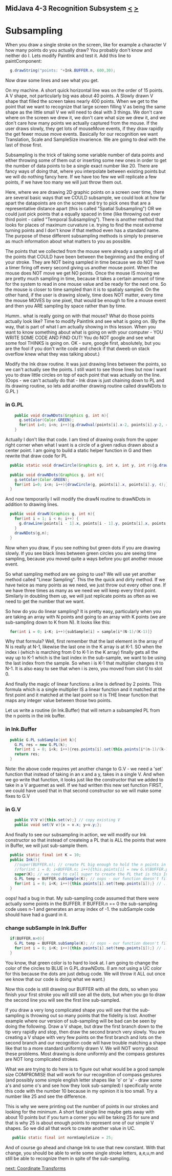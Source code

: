 ## MidJava 4-3 Recognition Subsystem [&LT;](MJ0402.md) [&GT;](MJ0404.md)
# Subsampling

When you draw a single stroke on the screen, like for example a character V how many points do you actually draw? You probably don't know and neither do I. Lets modify PaintInk and test it. Add this line to paintComponent:

```java
  g.drawString("points: "+Ink.BUFFER.n, 600,30);
```
Now draw some lines and see what you get.

On my machine. A short quick horizontal line was on the order of 15 points. A V shape, not particularly big was about 40 points. A Slowly drawn V shape that filled the screen takes nearly 400 points. When we get to the point that we want to recognize that large screen filling V as being the same shape as the little small V we will need to deal with 3 things. We don't care where on the screen we drew it, we don't care what size we drew it, and we don't care how many points we actually captured from the mouse. If the user draws slowly, they get lots of mouseMove events, if they draw rapidly the get fewer mouse move events. Basically for our recognition we want Translation, Scale and SampleSize invarience. We are going to deal with the last of those first.

Subsampling is the trick of taking some variable number of data points and either throwing some of them out or inserting some new ones in order to get the number of data points to be a single exact number like 20. There are fancy ways of doing that, where you interpolate between existing points but we will do nothing fancy here. If we have too few we will replicate a few points, if we have too many we will just throw them out. 

Here, where we are drawing 2D graphic points on a screen over time, there are several basic ways that we COULD subsample, we could look at how far apart the datapoints are on the screen and try to pick ones that are a representative distance apart (this is called "Spatial Subsampling") OR we could just pick points that a equally spaced in time (like throwing out ever third point - called "Temporal Subsampling"). There is another method that looks for places of maximum curvature i.e. trying to find the most extreme turning points and I don't know if that method even has a standard name. The purpose of these different subsampling methods is simply to preserve as much information about what matters to you as possible.

The points that we collected from the mouse were already a sampling of all the points that COULD have been between the beginning and the ending of your stroke. They are NOT being sampled in time because we do NOT have a timer firing off every second giving us another mouse point. When the mouse does NOT move we get NO points. Once the mouse IS moving we are pretty much sampling in time, because it takes a certain amount of time for the system to read in one mouse value and be ready for the next one. So the mouse is closer to time sampled than it is to spatialy sampled. On the other hand, if the user is drawing slowly, time does NOT matter, every time the mouse MOVES by one pixel, that would be enough to fire a mouse event and then you ARE sampling by space rather than by time.

Humm.. what is really going on with that mouse? What do those points actually look like? Time to modify PaintInk and see what is going on. (By the way, that is part of what I am actually showing in this lesson. When you want to know something about what is going on with your computer - YOU WRITE SOME CODE AND FIND OUT! You do NOT google and see what some fool THINKS is going on. OK - sure, google first, absolutely, but you are the fool if you don't write code and check if that dweeb on stack overflow knew what they was talking about.)

Modify the Ink draw routine. It was just drawing lines between the points, so we can't actually see the points. I still want to see those lines but now I want you to draw little circles on top of each point that was actually on the line. (Oops - we can't actually do that - Ink draw is just chaining down to PL and its drawing routine, so lets add another drawing routine called drawNDots to <span>G.PL</span> )

<!--Some Markdown fuck up misrenders G.PL without the span! -->
### in <span>G.PL</span>
```java
    public void drawNDots(Graphics g, int n){
      g.setColor(Color.GREEN);
      for(int i=0; i<n; i++){g.drawOval(points[i].x-2, points[i].y-2, 4,4);}
    }
```

Actually I don't like that code. I am tired of drawing ovals from the upper right corner when what I want is a circle of a given radius drawn about a center point. I am going to build a static helper function in G and then rewrite that draw code for PL

```java
  public static void drawCircle(Graphics g, int x, int y, int r){g.drawOval(x-r,y-r,r+r,r+r);}
  
  public void drawNDots(Graphics g, int n){
    g.setColor(Color.GREEN);
    for(int i=0; i<n; i++){drawCircle(g, points[i].x, points[i].y, 4);}
  }
```

And now temporarily I will modify the drawN routine to drawNDots in addition to drawing lines.

```java
  public void drawN(Graphics g, int n){
    for(int i = 1; i < n; i++) {
      g.drawLine(points[i - 1].x, points[i - 1].y, points[i].x, points[i].y);
    }
    drawNDots(g,n);
  }
```
    
Now when you draw, if you see nothing but green dots if you are drawing slowly. If you see black lines between green circles you are seeing time sampling, because you moved quite a ways before you got another mouse event. 
   
So what sampling method are we going to use? We will use yet another method called "Linear Sampling". This the the quick and dirty method. If we have twice as many points as we need, we just throw out every other one. If we have three times as many as we need we will keep every third point. Similarly in doubling them up, we will just replicate points as often as we need to get the number that we want.

So how do you do linear sampling? It is pretty easy, particularly when you are taking an array with N points and going to an array with K points (we are sub-sampling down to K from N). It looks like this:

```java
  for(int i = 0; i<K; i++){subSample[i] = sample[i*(N-1)/(K-1)]}
```

Why that formula? Well, first remember that the last element in the array of N is really at N-1, likewise the last one in the K array is at K-1. SO when the index i (which is marching from 0 to K-1 in the K array) finally gets all the way up to K-1 which is the last index in the sub-sample, we want to be using the last index from the sample. So when i is K-1 that multiplier changes it to N-1. It is also easy to see that when i is zero, you moved from slot 0 to slot 0. 

And finally the magic of linear functions: a line is defined by 2 points. This formula which is a single multiplier IS a linear function and it matched at the first point and it matched at the last point so it is THE linear function that maps any integer value between those two points.

Let us write a routine (in Ink.Buffer) that will return a subsampled PL from the n points in the ink buffer. 

### in Ink.Buffer
```java
  public G.PL subSample(int k){
    G.PL res = new G.PL(k);
    for(int i = 0; i<k; i++){res.points[i].set(this.points[i*(n-1)/(k-1)]);}
    return res;
  }
```

Note: the above code requires yet another change to G.V - we need a 'set' function that instead of taking in an x and a y, takes in a single V. And when we go write that function, it looks just like the constructor that we added to take in a V arguemet as well. If we had written this new set function FIRST, we could have used that in that second constructor so we will make some fixes to G.V

### in G.V
```java 
    public V(V v){this.set(v);} // copy existing V
    public void set(V v){x = v.x; y=v.y;}; 
```

And finally to see our subsampling in action, we will modify our Ink constructor so that instead of createing a PL that is ALL the points that were in Buffer, we will just sub-sample them.

```java
  public static final int K = 10;
  public Ink(){
    //super(BUFFER.n); // create PL big enough to hold the n points in BUFFER
    //for(int i = 0; i<BUFFER.n; i++){this.points[i] = new G.V(BUFFER.points[i]);}
    super(K); // we need to call super to create the PL that is this Ink.
    G.PL temp = BUFFER.subSample(K); // oops - our function doesn't fill and existing array so make a temp
    for(int i = 0; i<K; i++){this.points[i].set(temp.points[i]);} // .. and copy the temp to our destination 
  }
```
oops! had a bug in that. My sub-sampling code assumed that there were actually some points in the BUFFER. If BUFFER.n == 0 the sub-sampling code uses n-1 and generates an array index of -1. the subSample code should have had a guard in it.

### change subSample in Ink.Buffer
```java
  if(BUFFER.n>0){
    G.PL temp = BUFFER.subSample(K); // oops - our function doesn't fill and existing array so make a temp
    for(int i = 0; i<K; i++){this.points[i].set(temp.points[i]);} // .. and copy the temp to our destination 
  }
```
You know, that green color is to hard to look at. I am going to change the color of the circles to BLUE in G.PL.drawNDots. (I am not using a UC color for this because the dots are just debug code. We will throw it ALL out once we know that our code is doing what we want.)

Now this code is still drawing our BUFFER with all the dots, so when you finish your first stroke you will still see all the dots, but when you go to draw the second line you will see the first line sub-sampled.

If you draw a very long complicated shape you will see that the sub-sampling is throwing out so many points that the fidelity is lost. Another example where our version of sub-sampling will be bad can be seen by doing the following. Draw a V shape, but draw the first branch down to the tip very rapidly and stop, then draw the second branch very slowly. You are creating a V shape with very few points on the first branch and lots on the second branch and our recognition code will have trouble matching a shape like that to a more standard uniformly drawn V. We will NOT worry about these problems. Most drawing is done uniformly and the compass gestures are NOT long complicated strokes. 

What we are trying to do here is to figure out what would be a good sample size COMPROMISE that will work for our recognition of compass gestures (and possibly some simple english letter shapes like 'o' or 'a' - draw some a's and some o's and see how they look sub-sampled) I specifically wrote this code with the number 10 because in my opinion it is too small. Try a number like 25 and see the difference.

This is why we were printing out the number of points in our strokes and looking for the minimum. A short fast single line maybe gets away with about 10 points but if you turn a corner you will be taking 25 for sure and that is why 25 is about enough points to represent one of our simple V shapes. So we did all that work to create another value in UC.
```java
   public static final int normSampleSize = 25;
```

And of course go ahead and change Ink to use that new constant. With that change, you should be able to write some single stroke letters, a,e,u,m and still be able to recognize them in spite of the sub-sampling.

[next: Coordinate Transforms ](MJ0404.md)
